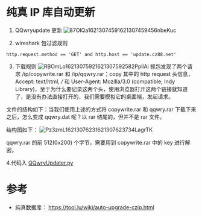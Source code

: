 # 纯真 IP 库自动更新
1. QQwryupdate 更新
![87OlQa16213074591621307459456nbeKuc](https://ops-1254326415.file.myqcloud.com/uPic/87OlQa16213074591621307459456nbeKuc.png)

2. wireshark 包过滤规则
```
http.request.method == 'GET' and http.host == 'update.cz88.net'
```

3. 下载规则
![RBOmLo16213075921621307592582PpllAi](https://ops-1254326415.file.myqcloud.com/uPic/RBOmLo16213075921621307592582PpllAi.png)
抓包发现了两个请求 /ip/copywrite.rar 和 /ip/qqwry.rar；copy 其中的 http request 头信息，Accept: text/html, */* 和 User-Agent: Mozilla/3.0 (compatible; Indy Library)，至于为什么要记录这两个头，使用浏览器打开这两个链接就知道了，是没有办法直接打开的，我们需要模拟它的桌面端，发起请求。

文件的结构如下：当我们使用上述的方式将 copywrite.rar 和 qqwry.rar 下载下来之后，怎么变成 qqwry.dat 呢？以 rar 结尾的，但并不是 rar 文件。

结构图如下：
![Pz3zmL16213076231621307623734LagrTK](https://ops-1254326415.file.myqcloud.com/uPic/Pz3zmL16213076231621307623734LagrTK.png)

qqwry.rar 的前 512(0x200) 个字节，需要用到 copywrite.rar 中的 key 进行解密。

4.代码入 [QQwryUpdater.py](./QQwryUpdater.py)


# 参考
* 纯真数据库： https://tool.lu/wiki/auto-upgrade-czip.html